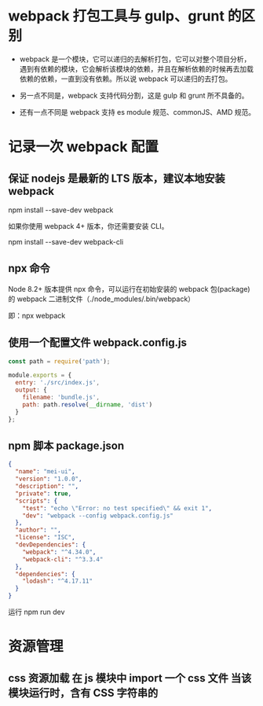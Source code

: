 # webpack 打包工具与 gulp、grunt 的区别

- webpack 是一个模块，它可以递归的去解析打包，它可以对整个项目分析，遇到有依赖的模块，它会解析该模块的依赖，并且在解析依赖的时候再去加载依赖的依赖，一直到没有依赖。所以说 webpack 可以递归的去打包。

- 另一点不同是，webpack 支持代码分割，这是 gulp 和 grunt 所不具备的。

- 还有一点不同是 webpack 支持 es module 规范、commonJS、AMD 规范。

# 记录一次 webpack 配置

## 保证 nodejs 是最新的 LTS 版本，建议本地安装 webpack

npm install --save-dev webpack

如果你使用 webpack 4+ 版本，你还需要安装 CLI。

npm install --save-dev webpack-cli

## npx 命令

Node 8.2+ 版本提供 npx 命令，可以运行在初始安装的 webpack 包(package)的 webpack 二进制文件（./node_modules/.bin/webpack）

即：npx webpack

## 使用一个配置文件 webpack.config.js

```webpack.config.js
const path = require('path');

module.exports = {
  entry: './src/index.js',
  output: {
    filename: 'bundle.js',
    path: path.resolve(__dirname, 'dist')
  }
};
```

## npm 脚本 package.json

```package.json
{
  "name": "mei-ui",
  "version": "1.0.0",
  "description": "",
  "private": true,
  "scripts": {
    "test": "echo \"Error: no test specified\" && exit 1",
    "dev": "webpack --config webpack.config.js"
  },
  "author": "",
  "license": "ISC",
  "devDependencies": {
    "webpack": "^4.34.0",
    "webpack-cli": "^3.3.4"
  },
  "dependencies": {
    "lodash": "^4.17.11"
  }
}
```

运行 npm run dev

# 资源管理

## css 资源加载 在 js 模块中 import 一个 css 文件 当该模块运行时，含有 CSS 字符串的 <style> 标签，将被插入到 html 文件的 <head> 中。

npm install --save-dev style-loader css-loader

```webpack.config.js
module: {
        rules: [{
            test: /\.css$/,
            use: [
                "style-loader",
                "css-loader"
            ]
        }]
    }
```

## 图片资源加载

npm install --save-dev file-loader

## 字体资源加载

npm install --save-dev file-loader

# 输出管理

## HtmlWebpackPlugin 插件来 创建/dist index.html 并自动加载 js 文件

npm install --save-dev html-webpack-plugin

## clean-webpack-plugin 清理 /dist 无用的文件夹

npm install clean-webpack-plugin --save-dev

```webpack.config.js
const HtmlWebpackPlugin = require('html-webpack-plugin');

plugins: [
        // 生成 /dist index.html 并自动加载output js 文件
        new HtmlWebpackPlugin({
            title: "Output Management"
        }),
        // 清理 /dist无用文件夹
        new CleanWebpackPlugin(),
    ]
```

# 开发

## 使用 source map 追踪错误和警告

开发与生产环境有所不同，谨慎使用。[source-map 介绍](https://www.webpackjs.com/configuration/devtool/)

```webpack.config.js
devtool: 'inline-source-map'
```

## webpack-dev-server 提供一个简单的 web 服务器 自动编译代码+自动刷新浏览器

npm install --save-dev webpack-dev-server

```webpack.config.js
    devServer: {
        contentBase: "./dist"
    }
```

# 模块热替换 无刷新页面，更新模块 loader 使得模块热替换变得简单

```webpack.config.js
const webpack = require('webpack');
devServer: {
      contentBase: './dist',
     hot: true
    },
plugins: [
      new CleanWebpackPlugin(['dist']),
      new HtmlWebpackPlugin({
        title: 'Hot Module Replacement'
      }),
     new webpack.NamedModulesPlugin(),
     new webpack.HotModuleReplacementPlugin()
    ],
```

# 开发和生产环境配置，拆分为 webpack.base.config.js & webpack.dev.config.js & webpack.prod.config.js

## 使用 webpack-merge 合并配置文件

npm install --save-dev webpack-merge

## 指定环境

```webpck.prod.config.js
const webpack = require('webpack');
new webpack.DefinePlugin({
      'process.env.NODE_ENV': JSON.stringify('production')
     })
```

# 代码分离

## 拆分公共模块，第一次加载时缓存至浏览器缓存中

## 使用 webpack 构建有三种主要代码类型

- 你或你的团队源代码 (app.js)
- 你的源码会依赖的任何第三方的 library 或“vendor” (vendor)
- webapck 的 runtime 和 manifest, 管理所有模块的交互

## runtime

runtime，以及伴随的 manifest 数据，主要是指：在浏览器运行过程中，webpack 用来连接模块化应用程序所需的所有代码。它包含：在模块交互时，连接模块所需的加载和解析逻辑。包括：已经加载到浏览器中的连接模块逻辑，以及尚未加载模块的延迟加载逻辑。

## manifest

在你的应用程序中，形如 index.html 文件、一些 bundle 和各种资源，都必须以某种方式加载和链接到应用程序，一旦被加载到浏览器中。在经过打包、压缩、为延迟加载而拆分为细小的 chunk 这些 webpack 优化 之后，你精心安排的 /src 目录的文件结构都已经不再存在。所以 webpack 如何管理所有所需模块之间的交互呢？这就是 manifest 数据用途的由来……

当 compiler 开始执行、解析和映射应用程序时，它会保留所有模块的详细要点。这个数据集合称为 "manifest"，当完成打包并发送到浏览器时，runtime 会通过 manifest 来解析和加载模块。无论你选择哪种 模块语法，那些 import 或 require 语句现在都已经转换为 **webpack_require** 方法，此方法指向模块标识符(module identifier)。通过使用 manifest 中的数据，runtime 将能够检索这些标识符，找出每个标识符背后对应的模块。

[vue 实现懒加载](https://alexjover.com/blog/lazy-load-in-vue-using-webpack-s-code-splitting/)

# 缓存

[缓存](https://searchstorage.techtarget.com/definition/cache)

[浏览器缓存机制](https://juejin.im/entry/5ad86c16f265da505a77dca4)

## 分离好处

- 减少单一资源文件的大小（大小与数目之间有一个权衡）

- 对于多页面或者动态懒加载下的多路由情况下减少冗余的内容（同样的模块在不同的逻辑中可以被重复使用）

- 通过不用页面直接模块的复用提高缓存作用

- 将长期不会改变的内容打包到一个文件中避免新发布带来的资源更新，提高缓存的命中

## webpack SplitChunksPlugin 插件是一个可选的用于建立一个独立文件(又称作 chunk)的功能,production 模式下，它是默认开启的，仅仅对按需引入的动态加载模块有效。

## chunk 概念

chunk 是指最终被打包出来的代码块（构建产物每个文件就是一个 chunk），code splitting 是指按何种规则生成这些代码块。以下情况会做 code splitting:

- 多 entry ，多 entry 不仅可以用来多个独立应用的配置，还可以实现一个应用打包为多个包。

- 动态载入，也就是项目中通过 import() 引入的部分。

webpack 会 以 entry 和 import 为切割点划分文件，然后按照 optimization.splitChunks 配置来做公共 chunk 的提取。

## webpack 默认规则

- chunk 是共享的或者是在 node_modules 下面。

- chunk 的大小大于 30kb（压缩和 gzip 之前）。

- 每个页面最多有 5 个异步加载请求该 module

- 初始化页面最多有 3 个请求该 module

## default configuration

```webpack.config.js
module.exports = {
  //...
  optimization: {
    splitChunks: {
      chunks: 'async',
      minSize: 30000,
      maxSize: 0,
      minChunks: 1,
      maxAsyncRequests: 5,
      maxInitialRequests: 3,
      automaticNameDelimiter: '~',
      name: true,
      cacheGroups: {
        vendors: { // 默认
          test: /[\\/]node_modules[\\/]/,
          priority: -10
        },
        default: { // 默认
          minChunks: 2,
          priority: -20,
          reuseExistingChunk: true
        },
        common: { // 这个不是默认的，我自己加的
          filename: '[name].bundle.js',
          name: 'common',
          chunks: 'initial',
          minChunks: 1,
          enforce: true,
        }
      }
    }
  }
};

```

## 参数解释

- chunks: async | initial | all , "async"针对异步加载的 chunk code splitting , "initial" 针对初始化 chunk , "all" 针对所有 chunk (当设 置为 "initial" 时，异步加载也会被分割)
- minSize: 生成 chunk 要 > 30k 时才会做 code splitting (针对于提取公共 chunk 的时候，不管再大也不会把动态加载的模块合并到初始化模块中)
- maxSize: 文件的最大尺寸，优先级：maxInitialRequest/maxAsyncRequests < maxSize < minSize
- minChunks: 被提取的一个模块至少需要在几个 chunk 中被引用，这个值越大，抽取出来的文件就越小
- maxAsyncRequests: 最多有 5 个异步加载请求该 module
- maxInitialRequests: 初始化的时候最多有 3 个请求该 module
- automaticNameDelimiter: 名字中间的间隔符
- name: chunk 的名称，如果设置为固定的字符串那么所有的 chunk 都会被合并成一个，
- cacheGroups: 自定义规则，会继承和覆盖上面的配置, 它也有自己的默认配置。
- test: 符合这个规则的才会加到对应的 group 中
- priority: 一个模块可能属于多个 chunkGroup，这里是优先级，自定义的 group 是 0
- reuseExistingChunk: 当 module 未变时，是否可以使用之前的 chunk.
- enforce: 不管 maxInitialRequest maxAsyncRequests maxSize minSize 怎么样都会生成这个 chunk

## optimization.runtimeChunk

这个值默认是 false，当 runtimeChunk 为 true 时，会将 webpack 生成的 runtime 作为独立 chunk ，runtime 包含在模块交互时，模块所需的加载和解析逻辑,如果配置了改项，那么你需要在你的页面中提前引入相关的 runtime 的 js。

## 参考文章

[gitbub](https://github.com/frontend9/fe9-library/issues/242)
[掘金](https://juejin.im/post/5af15e895188256715479a9a)
